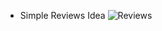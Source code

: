 * Simple Reviews Idea
![Reviews](https://github.com/MattewWebDev/ProjectsForLearning/assets/161828498/e40182f3-6448-4fc7-8bd5-399241f9a5de)
